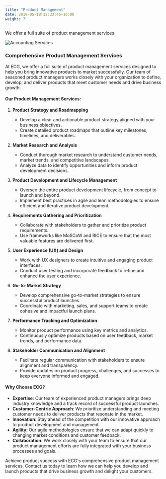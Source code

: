 ```yaml
---
title: "Product Management"
date: 2019-05-18T12:33:46+10:00
weight: 7
---
```


We offer a full suite of product management services

![Accounting Services](/images/austin-distel-nGc5RT2HmF0-unsplash.jpg)

### Comprehensive Product Management Services

At ECG, we offer a full suite of product management services designed to help you bring innovative products to market successfully. Our team of seasoned product managers works closely with your organization to define, develop, and deliver products that meet customer needs and drive business growth.

#### Our Product Management Services:

1. **Product Strategy and Roadmapping**
   - Develop a clear and actionable product strategy aligned with your business objectives.
   - Create detailed product roadmaps that outline key milestones, timelines, and deliverables.

2. **Market Research and Analysis**
   - Conduct thorough market research to understand customer needs, market trends, and competitive landscapes.
   - Analyze data to identify opportunities and inform product development decisions.

3. **Product Development and Lifecycle Management**
   - Oversee the entire product development lifecycle, from concept to launch and beyond.
   - Implement best practices in agile and lean methodologies to ensure efficient and iterative product development.

4. **Requirements Gathering and Prioritization**
   - Collaborate with stakeholders to gather and prioritize product requirements.
   - Use frameworks like MoSCoW and RICE to ensure that the most valuable features are delivered first.

5. **User Experience (UX) and Design**
   - Work with UX designers to create intuitive and engaging product interfaces.
   - Conduct user testing and incorporate feedback to refine and enhance the user experience.

6. **Go-to-Market Strategy**
   - Develop comprehensive go-to-market strategies to ensure successful product launches.
   - Coordinate with marketing, sales, and support teams to create cohesive and impactful launch plans.

7. **Performance Tracking and Optimization**
   - Monitor product performance using key metrics and analytics.
   - Continuously optimize products based on user feedback, market trends, and performance data.

8. **Stakeholder Communication and Alignment**
   - Facilitate regular communication with stakeholders to ensure alignment and transparency.
   - Provide updates on product progress, challenges, and successes to keep everyone informed and engaged.

#### Why Choose ECG?

- **Expertise**: Our team of experienced product managers brings deep industry knowledge and a track record of successful product launches.
- **Customer-Centric Approach**: We prioritize understanding and meeting customer needs to deliver products that resonate in the market.
- **Innovation**: Stay ahead of the competition with our innovative approach to product development and management.
- **Agility**: Our agile methodologies ensure that we can adapt quickly to changing market conditions and customer feedback.
- **Collaboration**: We work closely with your team to ensure that our product management efforts are fully integrated with your business processes and goals.

Achieve product success with ECG's comprehensive product management services. Contact us today to learn how we can help you develop and launch products that drive business growth and delight your customers.
